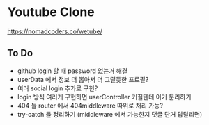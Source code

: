 # Youtube Clone

https://nomadcoders.co/wetube/

## To Do

- github login 할 때 password 없는거 해결
- userData 에서 정보 더 뽑아서 더 그럴듯한 프로필?
- 여러 social login 추가로 구현?
- login 방식 여러개 구현하면 userController 커질텐데 이거 분리하기
- 404 들 router 에서 404middleware 따위로 처리 가능?
- try-catch 들 정리하기 (middleware 에서 가능한지 댓글 단거 답달리면)
